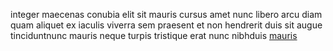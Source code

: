 integer maecenas conubia elit sit mauris cursus amet nunc libero arcu diam quam
aliquet ex iaculis viverra sem praesent et non hendrerit duis sit augue
tinciduntnunc mauris neque turpis tristique erat nunc nibhduis
[mauris](generated_webpages/blandit2.md)